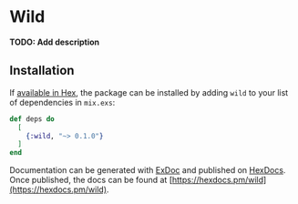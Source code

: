 # Wild

**TODO: Add description**

## Installation

If [available in Hex](https://hex.pm/docs/publish), the package can be installed
by adding `wild` to your list of dependencies in `mix.exs`:

```elixir
def deps do
  [
    {:wild, "~> 0.1.0"}
  ]
end
```

Documentation can be generated with [ExDoc](https://github.com/elixir-lang/ex_doc)
and published on [HexDocs](https://hexdocs.pm). Once published, the docs can
be found at [https://hexdocs.pm/wild](https://hexdocs.pm/wild).

